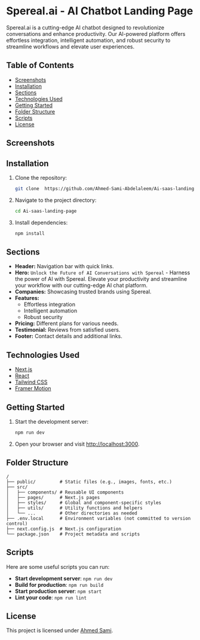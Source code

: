 # Spereal.ai - AI Chatbot Landing Page

Spereal.ai is a cutting-edge AI chatbot designed to revolutionize conversations and enhance productivity. Our AI-powered platform offers effortless integration, intelligent automation, and robust security to streamline workflows and elevate user experiences.

## Table of Contents

- [Screenshots](#screenshots)
- [Installation](#installation)
- [Sections](#sections)
- [Technologies Used](#technologies-used)
- [Getting Started](#getting-started)
- [Folder Structure](#folder-structure)
- [Scripts](#scripts)
- [License](#license)

## Screenshots


## Installation

1. Clone the repository:
   ```bash
   git clone  https://github.com/Ahmed-Sami-Abdelaleem/Ai-saas-landing-page.git
   ```
2. Navigate to the project directory:
   ```bash
   cd Ai-saas-landing-page
   ```
3. Install dependencies:
   ```bash
   npm install
   ```

## Sections

- **Header:** Navigation bar with quick links.
- **Hero:** `Unlock the Future of AI Conversations with Spereal` - Harness the power of AI with Spereal. Elevate your productivity and streamline your workflow with our cutting-edge AI chat platform.
- **Companies:** Showcasing trusted brands using Spereal.
- **Features:**
  - Effortless integration
  - Intelligent automation
  - Robust security
- **Pricing:** Different plans for various needs.
- **Testimonial:** Reviews from satisfied users.
- **Footer:** Contact details and additional links.

## Technologies Used

- [Next.js](https://nextjs.org/)
- [React](https://reactjs.org/)
- [Tailwind CSS](https://tailwindcss.com/)
- [Framer Motion](https://www.framer.com/motion/)

## Getting Started

1. Start the development server:
   ```bash
   npm run dev
   ```
2. Open your browser and visit [http://localhost:3000](http://localhost:3000).

## Folder Structure

```plaintext
/
├── public/         # Static files (e.g., images, fonts, etc.)
├── src/
│   ├── components/ # Reusable UI components
│   ├── pages/      # Next.js pages
│   ├── styles/     # Global and component-specific styles
│   ├── utils/      # Utility functions and helpers
│   └── ...         # Other directories as needed
├── .env.local      # Environment variables (not committed to version control)
├── next.config.js  # Next.js configuration
└── package.json    # Project metadata and scripts
```

## Scripts

Here are some useful scripts you can run:

- **Start development server**: `npm run dev`
- **Build for production**: `npm run build`
- **Start production server**: `npm start`
- **Lint your code**: `npm run lint`

## License

This project is licensed under [Ahmed Sami](LICENSE).

